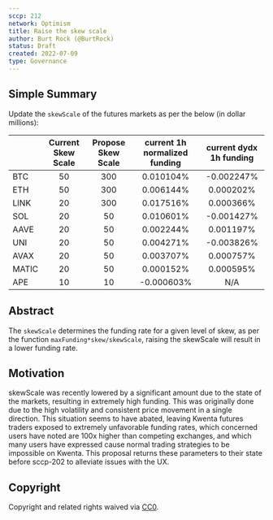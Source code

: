```yaml
---
sccp: 212
network: Optimism
title: Raise the skew scale
author: Burt Rock (@BurtRock)
status: Draft
created: 2022-07-09
type: Governance
---
```


## Simple Summary

<!--"If you can't explain it simply, you don't understand it well enough." Provide a simplified and layman-accessible explanation of the SCCP.-->

Update the `skewScale` of the futures markets as per the below (in dollar millions):

|       	| **Current Skew Scale** 	| **Propose Skew Scale** 	| **current 1h normalized funding** 	| **current dydx 1h funding** 	|
|-------	|:----------------------:	|:----------------------:	|:------------------------:	          |:------------------------:
| BTC   	| 50                    	| 300                    	| 0.010104%            	              | -0.002247%
| ETH   	| 50                    	| 300                    	| 0.006144%                	          | 0.000202%
| LINK  	| 20                    	| 300                    	| 0.017516%                	          | 0.000366%
| SOL   	| 20                     	| 50                     	| 0.010601%                	          | -0.001427%
| AAVE  	| 20                     	| 50                     	| 0.002244%                	          | 0.001197%
| UNI   	| 20                     	| 50                     	| 0.004271%                           | -0.003826%
| AVAX  	| 20                     	| 50                     	| 0.003707%                	          | 0.000757%
| MATIC 	| 20                     	| 50                     	| 0.000152%                           | 0.000595%
| APE   	| 10                     	| 10                     	| -0.000603%                	        | N/A

## Abstract

<!--A short (~200 word) description of the variable change proposed.-->

The `skewScale` determines the funding rate for a given level of skew, as per the function `maxFunding*skew/skewScale`, raising the skewScale will result in a lower funding rate.

## Motivation

<!--The motivation is critical for SCCPs that want to update variables within Synthetix. It should clearly explain why the existing variable is not incentive aligned. SCCP submissions without sufficient motivation may be rejected outright.-->

skewScale was recently lowered by a significant amount due to the state of the markets, resulting in extremely high funding. This was originally done due to the high volatility and consistent price movement in a single direction. This situation seems to have abated, leaving Kwenta futures traders exposed to extremely unfavorable funding rates, which concerned users have noted are 100x higher than competing exchanges, and which many users have expressed cause normal trading strategies to be impossible on Kwenta. This proposal returns these parameters to their state before sccp-202 to alleviate issues with the UX.


## Copyright

Copyright and related rights waived via [CC0](https://creativecommons.org/publicdomain/zero/1.0/).
